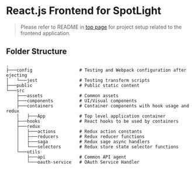 # React.js Frontend for SpotLight

> Please refer to README in [top page](https://github.com/terryluzj/cs-spotlight-personality-in-music/) for project setup related to the frontend application.

## Folder Structure

```
.
├───config                  # Testing and Webpack configuration after ejecting
│   └───jest                # Testing transform scripts
├───public                  # Public static content
└───src
    ├───assets              # Common assets
    ├───components          # UI/Visual components
    ├───containers          # Container components with hook usage and redux
    │   ├───App             # Top level application container
    ├───hooks               # React hooks to be used by containers
    ├───redux
    │   ├───actions         # Redux action constants
    │   ├───reducers        # Redux reducer functions
    │   ├───saga            # Redux sage async handlers
    │   └───selectors       # Redux store state selector functions
    └───utils
        ├───api             # Common API agent
        └───oauth-service   # OAuth Service Handler
```

